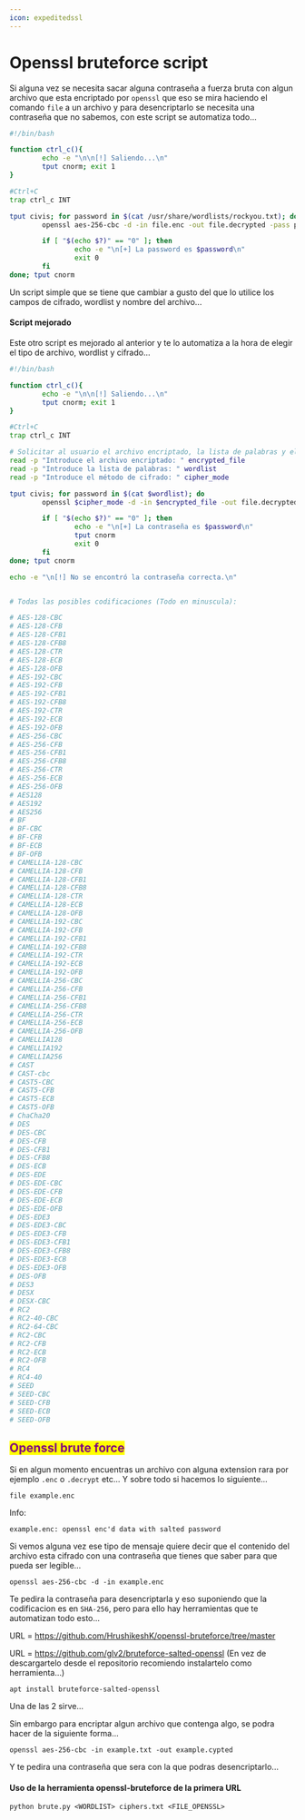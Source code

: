 ```yaml
---
icon: expeditedssl
---
```


# Openssl bruteforce script

Si alguna vez se necesita sacar alguna contraseña a fuerza bruta con algun archivo que esta encriptado por `openssl` que eso se mira haciendo el comando `file` a un archivo y para desencriptarlo se necesita una contraseña que no sabemos, con este script se automatiza todo...

```sh
#!/bin/bash

function ctrl_c(){
        echo -e "\n\n[!] Saliendo...\n"
        tput cnorm; exit 1
}

#Ctrl+C
trap ctrl_c INT

tput civis; for password in $(cat /usr/share/wordlists/rockyou.txt); do
        openssl aes-256-cbc -d -in file.enc -out file.decrypted -pass pass:$password &>/dev/null

        if [ "$(echo $?)" == "0" ]; then
                echo -e "\n[+] La password es $password\n"
                exit 0
        fi
done; tput cnorm
```

Un script simple que se tiene que cambiar a gusto del que lo utilice los campos de cifrado, wordlist y nombre del archivo...

#### Script mejorado

Este otro script es mejorado al anterior y te lo automatiza a la hora de elegir el tipo de archivo, wordlist y cifrado...

```sh
#!/bin/bash

function ctrl_c(){
        echo -e "\n\n[!] Saliendo...\n"
        tput cnorm; exit 1
}

#Ctrl+C
trap ctrl_c INT

# Solicitar al usuario el archivo encriptado, la lista de palabras y el método de cifrado
read -p "Introduce el archivo encriptado: " encrypted_file
read -p "Introduce la lista de palabras: " wordlist
read -p "Introduce el método de cifrado: " cipher_mode

tput civis; for password in $(cat $wordlist); do
        openssl $cipher_mode -d -in $encrypted_file -out file.decrypted -pass pass:$password &>/dev/null

        if [ "$(echo $?)" == "0" ]; then
                echo -e "\n[+] La contraseña es $password\n"
                tput cnorm
                exit 0
        fi
done; tput cnorm

echo -e "\n[!] No se encontró la contraseña correcta.\n"


# Todas las posibles codificaciones (Todo en minuscula):

# AES-128-CBC
# AES-128-CFB
# AES-128-CFB1
# AES-128-CFB8
# AES-128-CTR
# AES-128-ECB
# AES-128-OFB
# AES-192-CBC
# AES-192-CFB
# AES-192-CFB1
# AES-192-CFB8
# AES-192-CTR
# AES-192-ECB
# AES-192-OFB
# AES-256-CBC
# AES-256-CFB
# AES-256-CFB1
# AES-256-CFB8
# AES-256-CTR
# AES-256-ECB
# AES-256-OFB
# AES128
# AES192
# AES256
# BF
# BF-CBC
# BF-CFB
# BF-ECB
# BF-OFB
# CAMELLIA-128-CBC
# CAMELLIA-128-CFB
# CAMELLIA-128-CFB1
# CAMELLIA-128-CFB8
# CAMELLIA-128-CTR
# CAMELLIA-128-ECB
# CAMELLIA-128-OFB
# CAMELLIA-192-CBC
# CAMELLIA-192-CFB
# CAMELLIA-192-CFB1
# CAMELLIA-192-CFB8
# CAMELLIA-192-CTR
# CAMELLIA-192-ECB
# CAMELLIA-192-OFB
# CAMELLIA-256-CBC
# CAMELLIA-256-CFB
# CAMELLIA-256-CFB1
# CAMELLIA-256-CFB8
# CAMELLIA-256-CTR
# CAMELLIA-256-ECB
# CAMELLIA-256-OFB
# CAMELLIA128
# CAMELLIA192
# CAMELLIA256
# CAST
# CAST-cbc
# CAST5-CBC
# CAST5-CFB
# CAST5-ECB
# CAST5-OFB
# ChaCha20
# DES
# DES-CBC
# DES-CFB
# DES-CFB1
# DES-CFB8
# DES-ECB
# DES-EDE
# DES-EDE-CBC
# DES-EDE-CFB
# DES-EDE-ECB
# DES-EDE-OFB
# DES-EDE3
# DES-EDE3-CBC
# DES-EDE3-CFB
# DES-EDE3-CFB1
# DES-EDE3-CFB8
# DES-EDE3-ECB
# DES-EDE3-OFB
# DES-OFB
# DES3
# DESX
# DESX-CBC
# RC2
# RC2-40-CBC
# RC2-64-CBC
# RC2-CBC
# RC2-CFB
# RC2-ECB
# RC2-OFB
# RC4
# RC4-40
# SEED
# SEED-CBC
# SEED-CFB
# SEED-ECB
# SEED-OFB
```

## <mark style="color:purple;">Openssl brute force</mark>

Si en algun momento encuentras un archivo con alguna extension rara por ejemplo `.enc` o `.decrypt` etc... Y sobre todo si hacemos lo siguiente...

```shell
file example.enc
```

Info:

```
example.enc: openssl enc'd data with salted password
```

Si vemos alguna vez ese tipo de mensaje quiere decir que el contenido del archivo esta cifrado con una contraseña que tienes que saber para que pueda ser legible...

```shell
openssl aes-256-cbc -d -in example.enc
```

Te pedira la contraseña para desencriptarla y eso suponiendo que la codificacion es en `SHA-256`, pero para ello hay herramientas que te automatizan todo esto...

URL = https://github.com/HrushikeshK/openssl-bruteforce/tree/master

URL = https://github.com/glv2/bruteforce-salted-openssl (En vez de descargartelo desde el repositorio recomiendo instalartelo como herramienta...)

```shell
apt install bruteforce-salted-openssl
```

Una de las 2 sirve...

Sin embargo para encriptar algun archivo que contenga algo, se podra hacer de la siguiente forma...

```shell
openssl aes-256-cbc -in example.txt -out example.cypted
```

Y te pedira una contraseña que sera con la que podras desencriptarlo...

#### Uso de la herramienta openssl-bruteforce de la primera URL

```shell
python brute.py <WORDLIST> ciphers.txt <FILE_OPENSSL>
```

